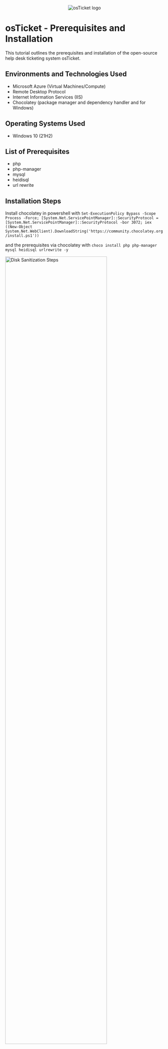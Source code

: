 <p align="center">
<img src="https://i.imgur.com/Clzj7Xs.png" alt="osTicket logo"/>
</p>

<h1>osTicket - Prerequisites and Installation</h1>
This tutorial outlines the prerequisites and installation of the open-source help desk ticketing system osTicket.<br />


<h2>Environments and Technologies Used</h2>

- Microsoft Azure (Virtual Machines/Compute)
- Remote Desktop Protocol
- Internet Information Services (IIS)
- Chocolatey (package manager and dependency handler and  for Windows)

<h2>Operating Systems Used </h2>

- Windows 10</b> (21H2)

<h2>List of Prerequisites</h2>

- php
- php-manager
- mysql
- heidisql
- url rewrite

<h2>Installation Steps</h2>

<p>
  Install chocolatey in powershell with <code>Set-ExecutionPolicy Bypass -Scope Process -Force; [System.Net.ServicePointManager]::SecurityProtocol = [System.Net.ServicePointManager]::SecurityProtocol -bor 3072; iex ((New-Object System.Net.WebClient).DownloadString('https://community.chocolatey.org/install.ps1'))</code>
</p>
  <p></p>and the prerequisites via chocolatey with <code>choco install php php-manager mysql heidisql urlrewrite -y</code>
</p>
<p>
<img src="https://github.com/user-attachments/assets/38d1ea92-e568-479b-8428-bb142f45d8c2" height="80%" width="80%" alt="Disk Sanitization Steps"/>
</p>
<br />

<p>
  Download osTicket with your desired plugns, then extract the upload folder from the archive to C:/inetpub/wwwroot/ and rename it to osticket, and finally extract your .phar plugins to the osticket/include/plugins folder.
</p>

<p>
  Rename osticket/include/ost-sampleconfig.php to ost-config.php so it will be read by the site, then disable permission inheritance on ost-config.php and give full permissions to everyone. (This is for convenience during the configuration steps)
</p>
<p>
<img src="https://github.com/user-attachments/assets/da430e69-e548-4f0a-a8ed-b73e23126da6" height="80%" width="80%" alt="Disk Sanitization Steps"/>
<img src="https://github.com/user-attachments/assets/4bbea470-d587-4dbd-96e0-99577e797231" height="80%" width="80%" alt="Disk Sanitization Steps"/>
</p>
<br />

<p>
  Register your PHP installation (choco installs PHP to C:/tools) from within IIS and enable the php_opcache and php_intl modules from within IIS (if you miss any then they will show during the initial setup). Add osticket as a site in IIS and delete the default IIS site if you desire.
</p>
<p>
<img src="https://github.com/user-attachments/assets/04bd0535-0395-4500-99a5-ba460a9293b1" height="80%" width="80%" alt="Disk Sanitization Steps"/>
</p>
<br />

<p>
  Login to your sql database (root with no password) and create a database for osticket. You should also set a password for the root user in Tools>User manager.
</p>
<p>
<img src="https://github.com/user-attachments/assets/02156df1-cf68-499c-b7ed-efd993f3888e" height="80%" width="80%" alt="Disk Sanitization Steps"/>
</p>
<br />

<p>
  Open your site in the web browser via your domain or loopback address, and fill out the initial setup forms with your site, admin, and SQL information.
</p>
<p>
<img src="https://github.com/user-attachments/assets/f2819f1a-6b55-476f-bdf9-e22e960357fe" height="80%" width="80%" alt="Disk Sanitization Steps"/>
</p>
<br />

<p>
  Remove write permissions to ost-config.php and set to read only then delete your osticket/setup folder.
</p>
<p>
<img src="https://github.com/user-attachments/assets/844545be-0981-4b86-9f5d-2ddef8487051" height="80%" width="80%" alt="Disk Sanitization Steps"/>
</p>
<br />
